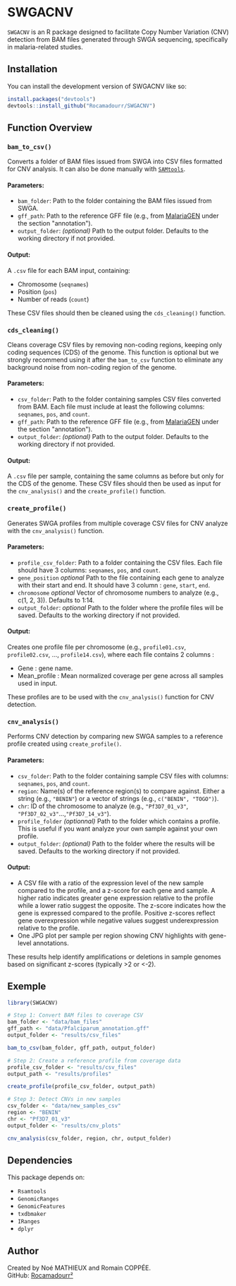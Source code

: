 
# SWGACNV

`SWGACNV` is an R package designed to facilitate Copy Number Variation (CNV) detection from BAM files 
generated through SWGA sequencing, specifically in malaria-related studies. 

## Installation

You can install the development version of SWGACNV like so:

``` r
install.packages("devtools")
devtools::install_github("Rocamadourr/SWGACNV")

```

## Function Overview

### `bam_to_csv()`

Converts a folder of BAM files issued from SWGA into CSV files formatted for CNV analysis.
It can also be done manually with [`SAMtools`](http://www.htslib.org/).

#### **Parameters:**

- `bam_folder`: Path to the folder containing the BAM files issued from SWGA.
- `gff_path`: Path to the reference GFF file (e.g., from [MalariaGEN](https://www.malariagen.net/data_package/open-dataset-plasmodium-falciparum-v70/) under the section "annotation").
- `output_folder`: *(optional)* Path to the output folder. Defaults to the working directory if not provided.

#### **Output:**

A `.csv` file for each BAM input, containing:
- Chromosome (`seqnames`)
- Position (`pos`)
- Number of reads (`count`)

These CSV files should then be cleaned using the `cds_cleaning()` function.

### `cds_cleaning()`

Cleans coverage CSV files by removing non-coding regions, keeping only coding sequences (CDS) of the genome.
This function is optional but we strongly recommend using it after the `bam_to_csv` function to eliminate any background noise from non-coding region of the genome.

#### **Parameters:**

- `csv_folder`: Path to the folder containing samples CSV files converted from BAM. Each file must include at least the following columns: `seqnames`, `pos`, and `count`.
- `gff_path`: Path to the reference GFF file (e.g., from [MalariaGEN](https://www.malariagen.net/data_package/open-dataset-plasmodium-falciparum-v70/) under the section "annotation").
- `output_folder`: *(optional)* Path to the output folder. Defaults to the working directory if not provided.

#### **Output:**

A `.csv` file per sample, containing the same columns as before but only for the CDS of the genome.
These CSV files should then be used as input for the `cnv_analysis()` and the `create_profile()` function.

### `create_profile()`

Generates SWGA profiles from multiple coverage CSV files for CNV analyze with the `cnv_analysis()` function.

#### **Parameters:**

- `profile_csv_folder`: Path to a folder containing the CSV files. Each file should have 3 columns: `seqnames`, `pos`, and `count`.
- `gene_position` *optional* Path to the file containing each gene to analyze with their start and end. It should have 3 column : `gene`, `start`, `end`.
- `chromosome` *optional* Vector of chromosome numbers to analyze (e.g., c(1, 2, 3)). Defaults to 1:14.
- `output_folder`: *optional* Path to the folder where the profile files will be saved. Defaults to the working directory if not provided.

#### **Output:**

Creates one profile file per chromosome (e.g., `profile01.csv`, `profile02.csv`, ..., `profile14.csv`), where each file contains 2 columns :
- Gene : gene name.
- Mean_profile : Mean normalized coverage per gene across all samples used in input.

These profiles are to be used with the `cnv_analysis()` function for CNV detection.


### `cnv_analysis()`

Performs CNV detection by comparing new SWGA samples to a reference profile created using `create_profile()`.

#### **Parameters:**

- `csv_folder`: Path to the folder containing sample CSV files with columns: `seqnames`, `pos`, and `count`.
- `region`: Name(s) of the reference region(s) to compare against. Either a string (e.g., `"BENIN"`) or a vector of strings (e.g., `c("BENIN", "TOGO")`).
- `chr`: ID of the chromosome to analyze (e.g., `"Pf3D7_01_v3"`, `"Pf3D7_02_v3"`...,`"Pf3D7_14_v3"`).
- `profile_folder` *(optionnal)* Path to the folder which contains a profile. This is useful if you want analyze your own sample against your own profile.
- `output_folder`: *(optional)* Path to the folder where the results will be saved. Defaults to the working directory if not provided.
#### **Output:**

- A CSV file with a ratio of the expression level of the new sample compared to the profile, and a z-score for each gene and sample.
  A higher ratio indicates greater gene expression relative to the profile while a lower ratio suggest the opposite.
  The z-score indicates how the gene is expressed compared to the profile. Positive z-scores reflect gene overexpression while negative values suggest underexpression relative to the profile.  
- One JPG plot per sample per region showing CNV highlights with gene-level annotations.

These results help identify amplifications or deletions in sample genomes based on significant z-scores (typically >2 or <-2).


## Exemple

```r
library(SWGACNV)

# Step 1: Convert BAM files to coverage CSV
bam_folder <- "data/bam_files"
gff_path <- "data/Pfalciparum_annotation.gff"
output_folder <- "results/csv_files"

bam_to_csv(bam_folder, gff_path, output_folder)

# Step 2: Create a reference profile from coverage data
profile_csv_folder <- "results/csv_files"
output_path <- "results/profiles"

create_profile(profile_csv_folder, output_path)

# Step 3: Detect CNVs in new samples
csv_folder <- "data/new_samples_csv"
region <- "BENIN"
chr <- "Pf3D7_01_v3"
output_folder <- "results/cnv_plots"

cnv_analysis(csv_folder, region, chr, output_folder)

```

## Dependencies

This package depends on:

- `Rsamtools`
- `GenomicRanges`
- `GenomicFeatures`
- `txdbmaker`
- `IRanges`
- `dplyr`

## Author

Created by Noé MATHIEUX and Romain COPPÉE.<br>
GitHub: [Rocamadourr²](https://github.com/Rocamadourr)
